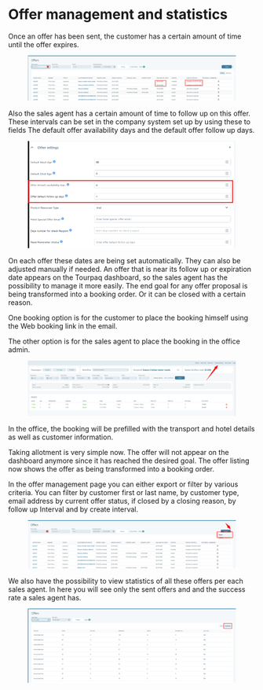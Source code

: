 # Offer management and statistics

Once an offer has been sent, the customer has a certain amount of time until the offer expires.&#x20;

<figure><img src="../.gitbook/assets/image (9) (1) (1).png" alt=""><figcaption></figcaption></figure>

Also the sales agent has a certain amount of time to follow up on this offer. These intervals can be set in the company system set up by using these to fields The default offer availability days and the default offer follow up days.&#x20;

<figure><img src="../.gitbook/assets/image (10) (1) (1).png" alt=""><figcaption></figcaption></figure>

On each offer these dates are being set automatically. They can also be adjusted manually if needed. An offer that is near its follow up or expiration date appears on the Tourpaq dashboard, so the sales agent has the possibility to manage it more easily. The end goal for any offer proposal is being transformed into a booking order. Or it can be closed with a certain reason.&#x20;

One booking option is for the customer to place the booking himself using the Web booking link in the email.&#x20;

The other option is for the sales agent to place the booking in the office admin.&#x20;

<figure><img src="../.gitbook/assets/image (11) (1) (1).png" alt=""><figcaption></figcaption></figure>

In the office, the booking will be prefilled with the transport and hotel details as well as customer information.&#x20;

Taking allotment is very simple now. The offer will not appear on the dashboard anymore since it has reached the desired goal. The offer listing now shows the offer as being transformed into a booking order.&#x20;

In the offer management page you can either export or filter by various criteria. You can filter by customer first or last name, by customer type, email address by current offer status, if closed by a closing reason, by follow up Interval and by create interval.&#x20;

<figure><img src="../.gitbook/assets/image (12) (1) (1).png" alt=""><figcaption></figcaption></figure>

We also have the possibility to view statistics of all these offers per each sales agent. In here you will see only the sent offers and and the success rate a sales agent has.

<figure><img src="../.gitbook/assets/image (13) (1) (1).png" alt=""><figcaption></figcaption></figure>
